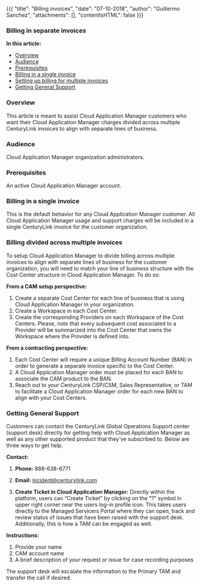 {{{
"title": "Billing invoices",
"date": "07-10-2018",
"author": "Guillermo Sanchez",
"attachments": [],
"contentIsHTML": false
}}}

### Billing in separate invoices

**In this article:**

* [Overview](#overview)
* [Audience](#audience)
* [Prerequisites](#prerequisites)
* [Billing in a single invoice](#billing-in-a-single-invoice)
* [Setting up billing for multiple invoices](#setting-up-billing-for-multiple-invoices)
* [Getting General Support](#getting-general-support)

### Overview

This article is meant to assist Cloud Application Manager customers who want their Cloud Application Manager charges divided across multiple CenturyLink invoices to align with separate lines of business.

### Audience

Cloud Application Manager organization administrators.

### Prerequisites

An active Cloud Application Manager account.

### Billing in a single invoice

This is the default behavior for any Cloud Application Manager customer. All Cloud Application Manager usage and support charges will be included in a single CenturyLink invoice for the customer organization.

### Billing divided across multiple invoices

To setup Cloud Application Manager to divide billing across multiple invoices to align with separate lines of business for the customer organization, you will need to match your line of business structure with the Cost Center structure in Cloud Application Manager.
To do so:

**From a CAM setup perspective:**
1.	Create a separate Cost Center for each line of business that is using Cloud Application Manager in your organization.
2.	Create a Workspace in each Cost Center.
3.	Create the corresponding Providers on each Workspace of the Cost Centers. Please, note that every subsequent cost associated to a Provider will be summarized into the Cost Center that owns the Workspace where the Provider is defined into.

**From a contracting perspective:**
1.	Each Cost Center will require a unique Billing Account Number (BAN) in order to generate a separate invoice specific to the Cost Center.
2.	A Cloud Application Manager order must be placed for each BAN to associate the CAM product to the BAN.
3.	Reach out to your CenturyLink CSP/CSM, Sales Representative, or TAM to facilitate a Cloud Application Manager order for each new BAN to align with your Cost Centers. 


### Getting General Support

Customers can contact the CenturyLink Global Operations Support center (support desk) directly for getting help with Cloud Application Manager as well as any other supported product that they’ve subscribed to.  Below are three ways to get help.

**Contact:**

1. **Phone:** 888-638-6771

2. **Email:** incident@centurylink.com

3. **Create Ticket in Cloud Application Manager:** Directly within the platform, users can “Create Ticket” by clicking on the “?” symbol in upper right corner near the users log-in profile icon.  This takes users directly to the Managed Servicers Portal where they can open, track and review status of issues that have been raised with the support desk.  Additionally, this is how a TAM can be engaged as well.

**Instructions:**

1. Provide your name
2. CAM account name
3. A brief description of your request or issue for case recording purposes

The support desk will escalate the information to the Primary TAM and transfer the call if desired.
